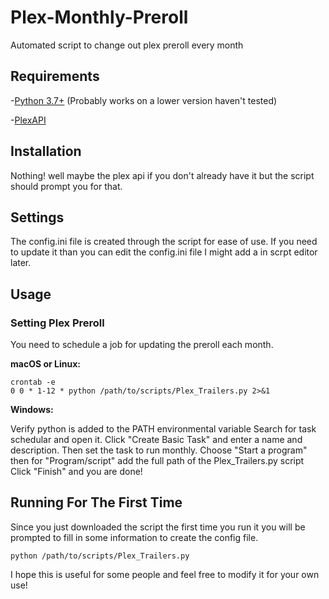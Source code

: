 # Plex-Monthly-Preroll
Automated script to change out plex preroll every month

## Requirements
-[Python 3.7+](https://www.python.org/)
(Probably works on a lower version haven't tested)

-[PlexAPI](https://github.com/pkkid/python-plexapi)


## Installation
Nothing! well maybe the plex api if you don't already have it but the script should prompt you for that.

## Settings
The config.ini file is created through the script for ease of use. If you need to update it than you can edit the config.ini file I might add a in scrpt editor later.

## Usage

### Setting Plex Preroll

You need to schedule a job for updating the preroll each month.

**macOS or Linux:**

```
crontab -e
0 0 * 1-12 * python /path/to/scripts/Plex_Trailers.py 2>&1
```

**Windows:**

Verify python is added to the PATH environmental variable
Search for task schedular and open it. Click "Create Basic Task" and enter a name and description. Then set the task to run monthly. Choose "Start a program" then for "Program/script" add the full path of the Plex_Trailers.py script Click "Finish" and you are done!


## Running For The First Time

Since you just downloaded the script the first time you run it you will be prompted to fill in some information to create the config file.

```
python /path/to/scripts/Plex_Trailers.py
```

I hope this is useful for some people and feel free to modify it for your own use!
